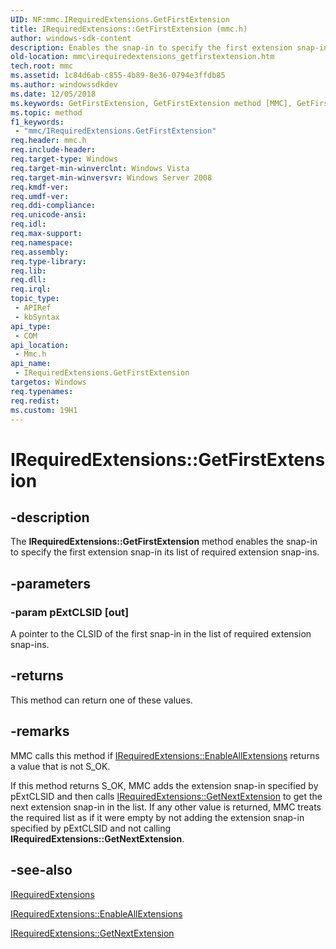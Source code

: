 ```yaml
---
UID: NF:mmc.IRequiredExtensions.GetFirstExtension
title: IRequiredExtensions::GetFirstExtension (mmc.h)
author: windows-sdk-content
description: Enables the snap-in to specify the first extension snap-in its list of required extension snap-ins.
old-location: mmc\irequiredextensions_getfirstextension.htm
tech.root: mmc
ms.assetid: 1c84d6ab-c855-4b89-8e36-0794e3ffdb85
ms.author: windowssdkdev
ms.date: 12/05/2018
ms.keywords: GetFirstExtension, GetFirstExtension method [MMC], GetFirstExtension method [MMC],IRequiredExtensions interface, IRequiredExtensions interface [MMC],GetFirstExtension method, IRequiredExtensions.GetFirstExtension, IRequiredExtensions::GetFirstExtension, _slate_irequiredextensions_getfirstextension, mmc.irequiredextensions_getfirstextension, mmc/IRequiredExtensions::GetFirstExtension
ms.topic: method
f1_keywords: 
 - "mmc/IRequiredExtensions.GetFirstExtension"
req.header: mmc.h
req.include-header: 
req.target-type: Windows
req.target-min-winverclnt: Windows Vista
req.target-min-winversvr: Windows Server 2008
req.kmdf-ver: 
req.umdf-ver: 
req.ddi-compliance: 
req.unicode-ansi: 
req.idl: 
req.max-support: 
req.namespace: 
req.assembly: 
req.type-library: 
req.lib: 
req.dll: 
req.irql: 
topic_type:
 - APIRef
 - kbSyntax
api_type:
 - COM
api_location:
 - Mmc.h
api_name:
 - IRequiredExtensions.GetFirstExtension
targetos: Windows
req.typenames: 
req.redist: 
ms.custom: 19H1
---
```


# IRequiredExtensions::GetFirstExtension


## -description


The <b>IRequiredExtensions::GetFirstExtension</b> method enables the snap-in to specify the first extension snap-in its list of required extension snap-ins.


## -parameters




### -param pExtCLSID [out]

A pointer to the CLSID of the first snap-in in the list of required extension snap-ins.


## -returns



This method can return one of these values.




## -remarks



MMC calls this method if 
<a href="https://docs.microsoft.com/windows/desktop/api/mmc/nf-mmc-irequiredextensions-enableallextensions">IRequiredExtensions::EnableAllExtensions</a> returns a value that is not S_OK.

If this method returns S_OK, MMC adds the extension snap-in specified by pExtCLSID and then calls 
<a href="https://docs.microsoft.com/windows/desktop/api/mmc/nf-mmc-irequiredextensions-getnextextension">IRequiredExtensions::GetNextExtension</a> to get the next extension snap-in in the list. If any other value is returned, MMC treats the required list as if it were empty by not adding the extension snap-in specified by pExtCLSID and not calling <b>IRequiredExtensions::GetNextExtension</b>.




## -see-also




<a href="https://docs.microsoft.com/windows/desktop/api/mmc/nn-mmc-irequiredextensions">IRequiredExtensions</a>



<a href="https://docs.microsoft.com/windows/desktop/api/mmc/nf-mmc-irequiredextensions-enableallextensions">IRequiredExtensions::EnableAllExtensions</a>



<a href="https://docs.microsoft.com/windows/desktop/api/mmc/nf-mmc-irequiredextensions-getnextextension">IRequiredExtensions::GetNextExtension</a>
 

 

